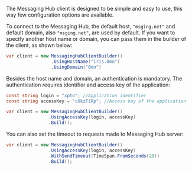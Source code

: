 The Messaging Hub client is designed to be simple and easy to use, this way few configuration options are available.

To connect to the Messaging Hub, the default host, `"msging.net"` and default domain, also `"msging.net"`, are used by default. 
If you want to specify another host name or domain, you can pass them in the builder of the client, as shown below:

```csharp
var client = new MessagingHubClientBuilder()
                 .UsingHostName("iris.0mn")
                 .UsingDomain("0mn")
```

Besides the host name and domain, an authentication is mandatory. 
The authentication requires identifier and access key of the application:

```csharp
const string login = "xpto"; //Application identifier
const string accessKey = "cXkzT1Rp"; //Access key of the application

var client = new MessagingHubClientBuilder()
                .UsingAccessKey(login, accessKey)
                .Build();
```

You can also set the timeout to requests made to Messaging Hub server:

```csharp
var client = new MessagingHubClientBuilder()
                .UsingAccessKey(login, accessKey)
                .WithSendTimeout(TimeSpan.FromSeconds(20))
                .Build();
```
